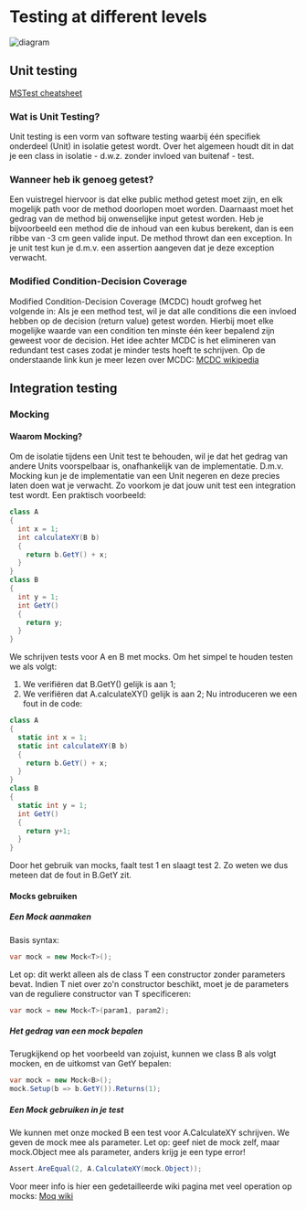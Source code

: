 # Testing at different levels

![diagram](https://www.softwareautomationhelp.com/wp-content/uploads/2018/07/unittesting.jpg)

## Unit testing
[MSTest cheatsheet](https://www.automatetheplanet.com/mstest-cheat-sheet/)
### Wat is Unit Testing?
Unit testing is een vorm van software testing waarbij één specifiek onderdeel (Unit) in isolatie getest wordt. Over het algemeen houdt dit in dat je een class in isolatie - d.w.z. zonder invloed van buitenaf - test.
### Wanneer heb ik genoeg getest?
Een vuistregel hiervoor is dat elke public method getest moet zijn, en elk mogelijk path voor de method doorlopen moet worden. Daarnaast moet het gedrag van de method bij onwenselijke input getest worden. Heb je bijvoorbeeld een method die de inhoud van een kubus berekent, dan is een ribbe van -3 cm geen valide input. De method throwt dan een exception. In je unit test kun je d.m.v. een assertion aangeven dat je deze exception verwacht.
### Modified Condition-Decision Coverage
Modified Condition-Decision Coverage (MCDC) houdt grofweg het volgende in: Als je een method test, wil je dat alle conditions die een invloed hebben op de decision (return value) getest worden. Hierbij moet elke mogelijke waarde van een condition ten minste één keer bepalend zijn geweest voor de decision. Het idee achter MCDC is het elimineren van redundant test cases zodat je minder tests hoeft te schrijven. Op de onderstaande link kun je meer lezen over MCDC:
[MCDC wikipedia](https://nl.wikipedia.org/wiki/Modified_Condition_Decision_Coverage)

## Integration testing
### Mocking
#### Waarom Mocking?
Om de isolatie tijdens een Unit test te behouden, wil je dat het gedrag van andere Units voorspelbaar is, onafhankelijk van de implementatie. D.m.v. Mocking kun je de implementatie van een Unit negeren en deze precies laten doen wat je verwacht. Zo voorkom je dat jouw unit test een integration test wordt. Een praktisch voorbeeld:
```csharp
class A
{
  int x = 1;
  int calculateXY(B b)
  {
    return b.GetY() + x;
  }
}
class B
{
  int y = 1;
  int GetY()
  {
    return y;
  }
}
```
We schrijven tests voor A en B met mocks. Om het simpel te houden testen we als volgt:
1) We verifiëren dat B.GetY() gelijk is aan 1;
2) We verifiëren dat A.calculateXY() gelijk is aan 2;
Nu introduceren we een fout in de code:
```csharp
class A
{
  static int x = 1;
  static int calculateXY(B b)
  {
    return b.GetY() + x;
  }
}
class B
{
  static int y = 1;
  int GetY()
  {
    return y+1;
  }
}
```
Door het gebruik van mocks, faalt test 1 en slaagt test 2. Zo weten we dus meteen dat de fout in B.GetY zit.
####  Mocks gebruiken
##### Een Mock aanmaken
Basis syntax:
```csharp
var mock = new Mock<T>();
```
Let op: dit werkt alleen als de class T een constructor zonder parameters bevat. Indien T niet over zo'n constructor beschikt, moet je de parameters van de reguliere constructor van T specificeren:
```csharp
var mock = new Mock<T>(param1, param2);
```
##### Het gedrag van een mock bepalen
Terugkijkend op het voorbeeld van zojuist, kunnen we class B als volgt mocken, en de uitkomst van GetY bepalen:
```csharp
var mock = new Mock<B>();
mock.Setup(b => b.GetY()).Returns(1);
```
##### Een Mock gebruiken in je test
We kunnen met onze mocked B een test voor A.CalculateXY schrijven. We geven de mock mee als parameter. Let op: geef niet de mock zelf, maar mock.Object mee als parameter, anders krijg je een type error!
```csharp
Assert.AreEqual(2, A.CalculateXY(mock.Object));
```
Voor meer info is hier een gedetailleerde wiki pagina met veel operation op mocks:
[Moq wiki](https://github.com/Moq/moq4/wiki/Quickstart)

